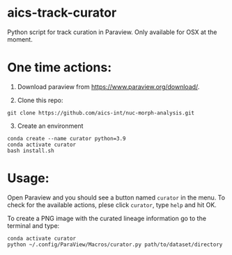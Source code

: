 # aics-track-curator
Python script for track curation in Paraview. Only available for OSX at the moment.

# One time actions:

1. Download paraview from https://www.paraview.org/download/.

2. Clone this repo:

`git clone https://github.com/aics-int/nuc-morph-analysis.git`

3. Create an environment

```
conda create --name curator python=3.9
conda activate curator
bash install.sh
```

# Usage:

Open Paraview and you should see a button named `curator` in the menu. To check for the available actions, plese click `curator`, type `help` and hit OK.

To create a PNG image with the curated lineage information go to the terminal and type:

```
conda activate curator
python ~/.config/ParaView/Macros/curator.py path/to/dataset/directory
```
